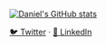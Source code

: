 [![Daniel's GitHub stats](https://github-readme-stats.vercel.app/api?username=danieldanielecki)](https://github.com/danieldanielecki/danieldanielecki)


[🐦 Twitter](https://twitter.com/ddanielecki) · [👔 LinkedIn](https://linkedin.com/in/danieldanielecki)
